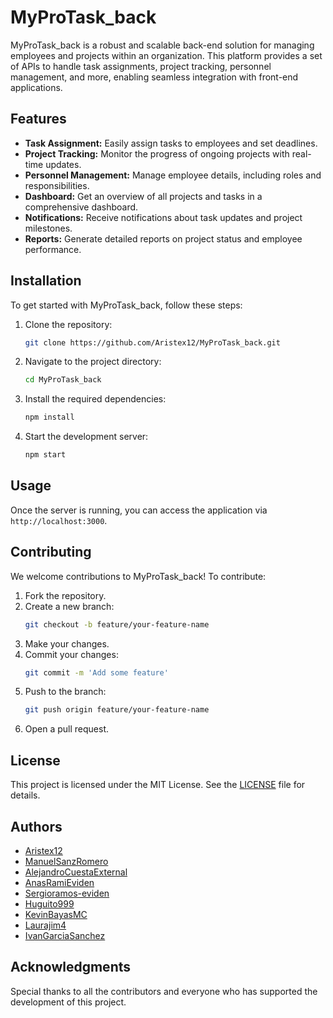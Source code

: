 # MyProTask_back

MyProTask_back is a robust and scalable back-end solution for managing employees and projects within an organization. This platform provides a set of APIs to handle task assignments, project tracking, personnel management, and more, enabling seamless integration with front-end applications.

## Features

- **Task Assignment:** Easily assign tasks to employees and set deadlines.
- **Project Tracking:** Monitor the progress of ongoing projects with real-time updates.
- **Personnel Management:** Manage employee details, including roles and responsibilities.
- **Dashboard:** Get an overview of all projects and tasks in a comprehensive dashboard.
- **Notifications:** Receive notifications about task updates and project milestones.
- **Reports:** Generate detailed reports on project status and employee performance.

## Installation

To get started with MyProTask_back, follow these steps:

1. Clone the repository:
    ```bash
    git clone https://github.com/Aristex12/MyProTask_back.git
    ```
2. Navigate to the project directory:
    ```bash
    cd MyProTask_back
    ```
3. Install the required dependencies:
    ```bash
    npm install
    ```
4. Start the development server:
    ```bash
    npm start
    ```

## Usage

Once the server is running, you can access the application via `http://localhost:3000`. 

## Contributing

We welcome contributions to MyProTask_back! To contribute:

1. Fork the repository.
2. Create a new branch:
    ```bash
    git checkout -b feature/your-feature-name
    ```
3. Make your changes.
4. Commit your changes:
    ```bash
    git commit -m 'Add some feature'
    ```
5. Push to the branch:
    ```bash
    git push origin feature/your-feature-name
    ```
6. Open a pull request.

## License

This project is licensed under the MIT License. See the [LICENSE](LICENSE) file for details.

## Authors

- [Aristex12](https://github.com/Aristex12)
- [ManuelSanzRomero](https://github.com/ManuelSanzRomero)
- [AlejandroCuestaExternal](https://github.com/AlejandroCuestaExternal)
- [AnasRamiEviden](https://github.com/AnasRamiEviden)
- [Sergioramos-eviden](https://github.com/AlejandroCuestaExternal)
- [Huguito999](https://github.com/Huguito999)
- [KevinBayasMC](https://github.com/KevinBayasMC)
- [Laurajim4](https://github.com/laurajim4)
- [IvanGarciaSanchez](https://github.com/IvanGarciaSanchez)

## Acknowledgments

Special thanks to all the contributors and everyone who has supported the development of this project.
